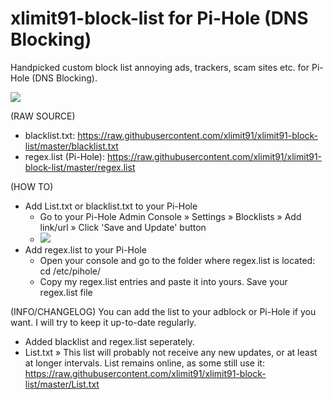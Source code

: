 # xlimit91-block-list for Pi-Hole (DNS Blocking)
Handpicked custom block list annoying ads, trackers, scam sites etc. for Pi-Hole (DNS Blocking).

![](https://raw.githubusercontent.com/xlimit91/xlimit91-block-list/master/img/xlimit91-pihole-blocklist-github-banner.jpg)

(RAW SOURCE)
- blacklist.txt: https://raw.githubusercontent.com/xlimit91/xlimit91-block-list/master/blacklist.txt
- regex.list (Pi-Hole): https://raw.githubusercontent.com/xlimit91/xlimit91-block-list/master/regex.list

(HOW TO)
- Add List.txt or blacklist.txt to your Pi-Hole
  - Go to your Pi-Hole Admin Console » Settings » Blocklists » Add link/url » Click 'Save and Update' button
  - ![](https://raw.githubusercontent.com/xlimit91/xlimit91-block-list/master/img/pi-hole-admin-console-blacklist.png)
- Add regex.list to your Pi-Hole
  - Open your console and go to the folder where regex.list is located: cd /etc/pihole/
  - Copy my regex.list entries and paste it into yours. Save your regex.list file

(INFO/CHANGELOG)
You can add the list to your adblock or Pi-Hole if you want. I will try to keep it up-to-date regularly.
- Added blacklist and regex.list seperately.
- List.txt » This list will probably not receive any new updates, or at least at longer intervals. List remains online, as some still use it: https://raw.githubusercontent.com/xlimit91/xlimit91-block-list/master/List.txt
